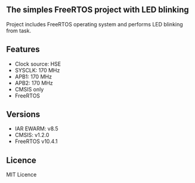 ## The simples FreeRTOS project with LED blinking

Project includes FreeRTOS operating system and performs LED blinking
from task.

## Features
 - Clock source: HSE
 - SYSCLK: 170 MHz
 - APB1: 170 MHz
 - APB2: 170 MHz
 - CMSIS only
 - FreeRTOS

## Versions
  - IAR EWARM: v8.5
  - CMSIS: v1.2.0
  - FreeRTOS v10.4.1

## Licence
MIT Licence
